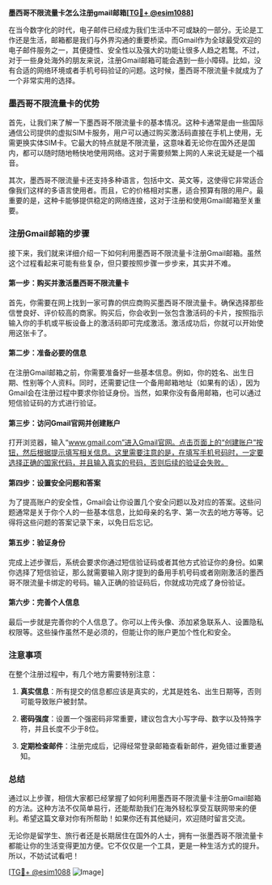 **墨西哥不限流量卡怎么注册gmail邮箱[[TG💪+ @esim1088](https://t.me/s/esim1088)]**

在当今数字化的时代，电子邮件已经成为我们生活中不可或缺的一部分。无论是工作还是生活，邮箱都是我们与外界沟通的重要桥梁。而Gmail作为全球最受欢迎的电子邮件服务之一，其便捷性、安全性以及强大的功能让很多人趋之若鹜。不过，对于一些身处海外的朋友来说，注册Gmail邮箱可能会遇到一些小障碍。比如，没有合适的网络环境或者手机号码验证的问题。这时候，墨西哥不限流量卡就成为了一个非常实用的选择。

### 墨西哥不限流量卡的优势

首先，让我们来了解一下墨西哥不限流量卡的基本情况。这种卡通常是由一些国际通信公司提供的虚拟SIM卡服务，用户可以通过购买激活码直接在手机上使用，无需更换实体SIM卡。它最大的特点就是不限流量，这意味着无论你在国外还是国内，都可以随时随地畅快地使用网络。这对于需要频繁上网的人来说无疑是一个福音。

其次，墨西哥不限流量卡还支持多种语言，包括中文、英文等，这使得它非常适合像我们这样的多语言使用者。而且，它的价格相对实惠，适合预算有限的用户。最重要的是，这种卡能够提供稳定的网络连接，这对于注册和使用Gmail邮箱至关重要。

### 注册Gmail邮箱的步骤

接下来，我们就来详细介绍一下如何利用墨西哥不限流量卡注册Gmail邮箱。虽然这个过程看起来可能有些复杂，但只要按照步骤一步步来，其实并不难。

#### 第一步：购买并激活墨西哥不限流量卡

首先，你需要在网上找到一家可靠的供应商购买墨西哥不限流量卡。确保选择那些信誉良好、评价较高的商家。购买后，你会收到一张包含激活码的卡片，按照指示输入你的手机或平板设备上的激活码即可完成激活。激活成功后，你就可以开始使用这张卡了。

#### 第二步：准备必要的信息

在注册Gmail邮箱之前，你需要准备好一些基本信息。例如，你的姓名、出生日期、性别等个人资料。同时，还需要记住一个备用邮箱地址（如果有的话），因为Gmail会在注册过程中要求你验证身份。当然，如果你没有备用邮箱，也可以通过短信验证码的方式进行验证。

#### 第三步：访问Gmail官网并创建账户

打开浏览器，输入“www.gmail.com”进入Gmail官网。点击页面上的“创建账户”按钮，然后根据提示填写相关信息。这里需要注意的是，在填写手机号码时，一定要选择正确的国家代码，并且输入真实的号码，否则后续的验证会失败。

#### 第四步：设置安全问题和答案

为了提高账户的安全性，Gmail会让你设置几个安全问题以及对应的答案。这些问题通常是关于你个人的一些基本信息，比如母亲的名字、第一次去的地方等等。记得将这些问题的答案记录下来，以免日后忘记。

#### 第五步：验证身份

完成上述步骤后，系统会要求你通过短信验证码或者其他方式验证你的身份。如果你选择了短信验证，那么就需要输入刚才提到的备用手机号码或者刚刚激活的墨西哥不限流量卡绑定的号码。输入正确的验证码后，你就成功完成了身份验证。

#### 第六步：完善个人信息

最后一步就是完善你的个人信息了。你可以上传头像、添加紧急联系人、设置隐私权限等。这些操作虽然不是必须的，但能让你的账户更加个性化和安全。

### 注意事项

在整个注册过程中，有几个地方需要特别注意：

1. **真实信息**：所有提交的信息都应该是真实的，尤其是姓名、出生日期等，否则可能导致账户被封禁。
   
2. **密码强度**：设置一个强密码非常重要，建议包含大小写字母、数字以及特殊字符，并且长度不少于8位。

3. **定期检查邮件**：注册完成后，记得经常登录邮箱查看新邮件，避免错过重要通知。

### 总结

通过以上步骤，相信大家都已经掌握了如何利用墨西哥不限流量卡注册Gmail邮箱的方法。这种方法不仅简单易行，还能帮助我们在海外轻松享受互联网带来的便利。希望这篇文章对你有所帮助！如果你还有其他疑问，欢迎随时留言交流。

无论你是留学生、旅行者还是长期居住在国外的人士，拥有一张墨西哥不限流量卡都能让你的生活变得更加方便。它不仅仅是一个工具，更是一种生活方式的提升。所以，不妨试试看吧！

[[TG💪+ @esim1088](https://t.me/s/esim1088) ![Image](https://i.postimg.cc/4NQfJmqS/Snipaste-2025-05-13-00-14-12.png)]